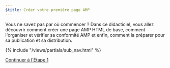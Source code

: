 ```yaml
---
$title: Créer votre première page AMP
---
```


Vous ne savez pas par où commencer ? Dans ce didacticiel, vous allez découvrir comment créer une page AMP HTML de base, comment l'organiser et vérifier sa conformité AMP et enfin, comment la préparer pour sa publication et sa distribution.

{% include "/views/partials/sub_nav.html" %}

<a class="button go-button" href="/fr/docs/tutorials/create/basic_markup.html">Continuer à l'Étape 1</a>